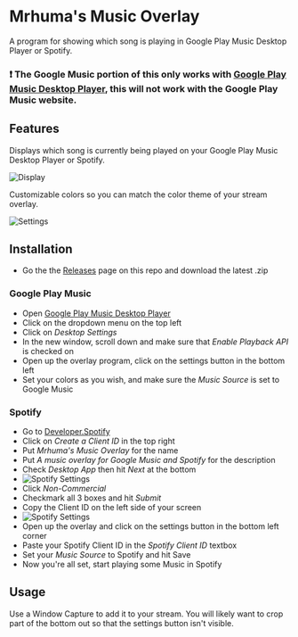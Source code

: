 # Mrhuma's Music Overlay
A program for showing which song is playing in Google Play Music Desktop Player or Spotify.

### :exclamation: The Google Music portion of this only works with [Google Play Music Desktop Player](https://www.googleplaymusicdesktopplayer.com), this will not work with the Google Play Music website.

## Features
Displays which song is currently being played on your Google Play Music Desktop Player or Spotify.

![Display](http://mrhumagames.com/MrhumasMusicOverlay/Display.png)

Customizable colors so you can match the color theme of your stream overlay.

![Settings](http://mrhumagames.com/MrhumasMusicOverlay/Settings.png)

## Installation
* Go the the [Releases](https://github.com/Mrhuma/Mrhumas-Music-Overlay/releases) page on this repo and download the latest .zip

### Google Play Music
* Open [Google Play Music Desktop Player](https://www.googleplaymusicdesktopplayer.com)
* Click on the dropdown menu on the top left
* Click on *Desktop Settings*
* In the new window, scroll down and make sure that *Enable Playback API* is checked on
* Open up the overlay program, click on the settings button in the bottom left
* Set your colors as you wish, and make sure the *Music Source* is set to Google Music

### Spotify
* Go to [Developer.Spotify](https://developer.spotify.com/dashboard/applications)
* Click on *Create a Client ID* in the top right
* Put *Mrhuma's Music Overlay* for the name
* Put *A music overlay for Google Music and Spotify* for the description
* Check *Desktop App* then hit *Next* at the bottom
* ![Spotify Settings](http://mrhumagames.com/MrhumasMusicOverlay/Spotify1.png)
* Click *Non-Commercial*
* Checkmark all 3 boxes and hit *Submit*
* Copy the Client ID on the left side of your screen
* ![Spotify Settings](http://mrhumagames.com/MrhumasMusicOverlay/Spotify2.png)
* Open up the overlay and click on the settings button in the bottom left corner
* Paste your Spotify Client ID in the *Spotify Client ID* textbox
* Set your *Music Source* to Spotify and hit Save
* Now you're all set, start playing some Music in Spotify

## Usage
Use a Window Capture to add it to your stream. You will likely want to crop part of the bottom out so that the settings button isn't visible.
